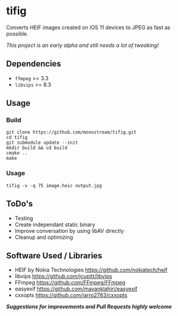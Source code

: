 # tifig

Converts HEIF images created on iOS 11 devices to JPEG as fast as possible.

*This project is an early alpha and still needs a lot of tweaking!*

## Dependencies

 * `ffmpeg` >= 3.3
 * `libvips` >= 8.3

## Usage

### Build

```
git clone https://github.com/monostream/tifig.git
cd tifig
git submodule update --init
mkdir build && cd build
cmake ..
make
```

### Usage

```
tifig -v -q 75 image.heic output.jpg 
```

## ToDo's

  * Testing 
  * Create independant static binary 
  * Improve conversation by using libAV directly 
  * Cleanup and optimizing 
  
## Software Used / Libraries

  * HEIF by Nokia Technologies https://github.com/nokiatech/heif
  * libvips https://github.com/jcupitt/libvips
  * FFmpeg https://github.com/FFmpeg/FFmpeg
  * easyexif https://github.com/mayanklahiri/easyexif
  * cxxopts https://github.com/jarro2783/cxxopts
  
***Suggestions for improvements and Pull Requests highly welcome***
 



  
